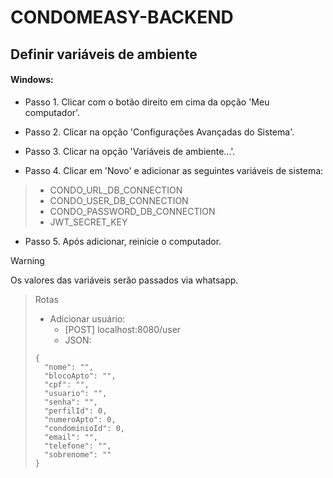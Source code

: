 # CONDOMEASY-BACKEND

## Definir variáveis de ambiente

#### Windows:

* Passo 1. Clicar com o botão direito em cima da opção 'Meu computador'.  

* Passo 2. Clicar na opção 'Configurações Avançadas do Sistema'.  

* Passo 3. Clicar na opção 'Variáveis de ambiente...'.

* Passo 4. Clicar em 'Novo' e adicionar as seguintes variáveis de sistema:

> - CONDO_URL_DB_CONNECTION
> - CONDO_USER_DB_CONNECTION
> - CONDO_PASSWORD_DB_CONNECTION
> - JWT_SECRET_KEY

* Passo 5. Após adicionar, reinicie o computador.

>[!WARNING]
>Os valores das variáveis serão passados via whatsapp.

> Rotas
> - Adicionar usuário:
>   - [POST] localhost:8080/user
>   - JSON:
> ```
>{
>	"nome": "",
>	"blocoApto": "",
>	"cpf": "",
>	"usuario": "",
>	"senha": "",
>	"perfilId": 0,
>	"numeroApto": 0,
>	"condominioId": 0,
>	"email": "",
>	"telefone": "",
>	"sobrenome": ""
>}
> ```